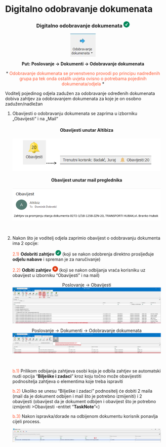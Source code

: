 # Digitalno odobravanje dokumenata 

### <p align=center>**Digitalno odobravanje dokumenata** ![Checkmark](./images/checkMark20.png)</p>

<img src="./images/odobravanjeDokumenata.png"
    alt="Odobravanje dokumenata"
    style="display: block;
            margin-left: auto;
            margin-right: auto;" 
/>

**<p align=center>Put: Poslovanje → Dokumenti → Odobravanje dokumenata**  

<p align=center> * <span style="color:#ff5630">Odobravanje dokumenata se prvenstveno provodi po principu nadređenih grupa pa tek onda ostalih uvjeta ovisno o potrebama pojedinih dokumenata/odjela</span> *</p>

Voditelj pojedinog odjela zadužen za odobravanje određenih dokumenata dobiva zahtjev za odobravanjem dokumenata za koje je on osobno zadužen/nadležan

1. Obavijesti o odobravanju dokumenata se zaprima u izborniku „Obavijesti“ i na „Mail“

    #### <p align=center>Obavijesti unutar Altibiza
    <img src="./images/odobravanjeDokumenata1.png"
        alt="Odobravanje dokumenata"
        style="display: block;
                margin-left: auto;
                margin-right: auto;" 
    />

    #### <p align=center>Obavijest unutar mail preglednika
    <img src="./images/odobravanjeDokumenata2.png"
        alt="Odobravanje dokumenata"
        style="display: block;
                margin-left: auto;
                margin-right: auto;" 
    />
    <br></br>

2. Nakon što je voditelj odjela zaprimio obavijest o odobravanju dokumenta ima 2 opcije:

    <span style="color:#ff5630">2.1)</span> **Odobriti zahtjev** ![Checkmark](./images/checkMark18.png) (koji se nakon odobrenja direktno prosljeđuje **odjelu nabave** i spreman je za naručivanje)

    <span style="color:#ff5630">2.2)</span> **Odbiti zahtjev** ![Crossmark](./images/crossMark18.png) (koji se nakon odbijanja vraća korisniku uz obavijest u izborniku “Obavijesti” i na mail)    

    <p align=center> Poslovanje → Obavijesti
    <img src="./images/odobravanjeDokumenata3.png"
        alt="Odobravanje dokumenata"
        style="display: block;
                margin-left: auto;
                margin-right: auto;" 
    />

    <p align=center> Poslovanje → Dokumenti → Odobravanje dokumenata
    <img src="./images/odobravanjeDokumenata4.png"
        alt="Odobravanje dokumenata"
        style="display: block;
                margin-left: auto;
                margin-right: auto;" 
    />
    <br></br>

    <span style="color:#ff5630">b.1)</span> Prilikom odbijanja zahtjeva osobi koja je odbila zahtjev se automatski nudi opcija “**Bilješke i zadaci**” kroz koju točno može obavijestiti podnositelja zahtjeva o elementima koje treba ispraviti 

    <span style="color:#ff5630">b.2)</span> Ukoliko se unesu “Bilješke i zadaci” podnositelj će dobiti 2 maila (mail da je dokument odbijen i mail što je potrebno izmijeniti)  i 2 obavijesti (obavijest da je dokument odbijen i obavijest što je potrebno izmijeniti >Obavijesti -entitet “**TaskNote**”<)

    <span style="color:#ff5630">b.3)</span> Nakon ispravka/dorade na odbijenom dokumentu korisnik ponavlja cijeli process.    

    <img src="./images/odobravanjeDokumenata5.png"
        alt="Odobravanje dokumenata"
        style="display: block;
                margin-left: auto;
                margin-right: auto;" 
    />


<br></br><br></br>